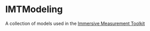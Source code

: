 # IMTModeling

A collection of models used in the [Immersive Measurement Toolkit](https://github.com/Jub42/Immersive-Measuring)
